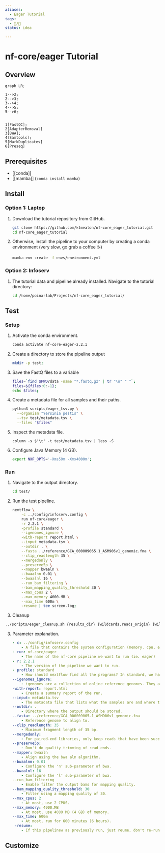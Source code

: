```yaml
---
aliases:
  - Eager Tutorial
tags:
  - 📝/🌱
status: idea

---
```


# nf-core/eager Tutorial


## Overview

```mermaid
graph LR; 

1-->2; 
2-->3;
3-->4;
4-->5;
5-->6;


1[FastQC];
2[AdapterRemoval]
3[BWA];
4[Samtools];
5[MarkDuplicates]
6[Preseq]

```



## Prerequisites

- [[conda]]
- [[mamba]] (`conda install mamba`)

## Install

### Option 1: Laptop
1. Download the tutorial repository from GitHub.
	```bash
	git clone https://github.com/ktmeaton/nf-core_eager_tutorial.git
	cd nf-core_eager_tutorial
	```

1. Otherwise, install the pipeline to your computer by creating a conda environment (very slow, go grab a coffee ☕)
	```bash
	mamba env create -f envs/environment.yml
	```

### Option 2: Infoserv

1. The tutorial data and pipeline already installed. Navigate to the tutorial directory:
	```bash
	cd /home/poinarlab/Projects/nf-core_eager_tutorial/
	```

## Test

### Setup

1. Activate the conda environment.
	```bash
	conda activate nf-core-eager-2.2.1
	```
1. Create a directory to store the pipeline output
	```bash
	mkdir -p test;
	```
1. Save the FastQ files to a variable
	```bash
	files=`find $PWD/data -name "*.fastq.gz" | tr "\n" " "`;
	files=${files:0:-1};
	echo $files;
	```
1. Create a metadata file for all samples and their paths.
	```bash
	python3 scripts/eager_tsv.py \
	  --organism "Yersinia pestis" \
	  --tsv test/metadata.tsv \
	  --files "$files"
	 ```
1. Inspect the metadata file. 
	 ```
	column -s $'\t' -t test/metadata.tsv | less -S
	```
1. Configure Java Memory (4 GB).
	```bash
	export NXF_OPTS='-Xms50m -Xmx4000m';
	```

### Run
1. Navigate to the output directory.
	```bash
	cd test/
	```
1. Run the test pipeline.
	```bash
	nextflow \
		-c ../config/infoserv.config \
		run nf-core/eager \
		-r 2.2.1 \
		-profile standard \
		--igenomes_ignore \
		-with-report report.html \
		--input metadata.tsv \
		--outdir . \
		--fasta ../reference/GCA_000009065.1_ASM906v1_genomic.fna \
		--clip_readlength 35 \
		--mergedonly \
		--preserve5p \
		--mapper bwaaln \
		--bwaalnn 0.01 \
		--bwaalnl 16 \
		--run_bam_filtering \
		--bam_mapping_quality_threshold 30 \
		--max_cpus 2 \
		--max_memory 4000.MB \
		--max_time 600m \
		-resume | tee screen.log;
	```
1. Cleanup
```bash
../scripts/eager_cleanup.sh {results_dir} {wildcards.reads_origin} {wildcards.sample};
```


3. Parameter explanation.
	```yaml
	- c: ../config/infoserv.config
		- A file that contains the system configuration (memory, cpu, etc.)
	- run: nf-core/eager
		- The name of the nf-core pipeline we want to run (ie. eager)
	- r: 2.2.1
		- The version of the pipeline we want to run.
	- profile: standard
		- How should nextflow find all the programs? In standard, we have installed them ourselves.
	--igenomes_ignore:
		- igenomes are a collection of online reference genomes. They are not used so we ignore them.
	-with-report: report.html
		- Create a summary report of the run.
	--input: metadata.tsv
		- The metadata file that lists what the samples are and where to find them.
	--outdir: .
		- Directory where the output should be stored.
	--fasta: ../reference/GCA_000009065.1_ASM906v1_genomic.fna
		- Reference genome to align to.
	--clip_readlength: 35
		- Minimum fragment length of 35 bp.
	--mergedonly:
		- For paired-end libraries, only keep reads that have been successfully merged.
	--preserve5p:
		- Don't do quality trimming of read ends.
	--mapper: bwaaln
		- Align using the bwa aln algorithm.
	--bwaalnn: 0.01
		- Configure the 'n' sub-parameter of bwa.
	--bwaalnl: 16	
		- Configure the 'l' sub-parameter of bwa.
	--run_bam_filtering
		- Enable filter the output bams for mapping quality.
	--bam_mapping_quality_threshold: 30
		- Filter using a mapping quality of 30.
	--max_cpus: 2
		- At most, use 2 CPUS.
	--max_memory: 4000.MB
		- At most, use 4000 MB (4 GB) of memory.
	--max_time: 600m	
		- At most, run for 600 minutes (6 hours).
	 -resume:
	 	- If this pipelinew as previously run, just reume, don't re-run all steps.
	```

## Customize